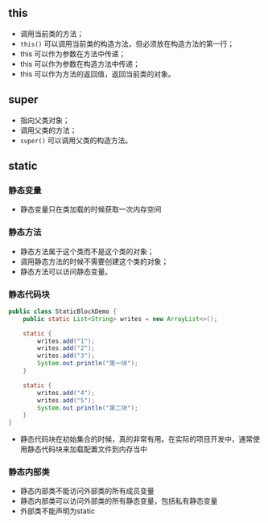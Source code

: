 ## this

- 调用当前类的方法；
- `this()` 可以调用当前类的构造方法，但必须放在构造方法的第一行；
- this 可以作为参数在方法中传递；
- this 可以作为参数在构造方法中传递；
- this 可以作为方法的返回值，返回当前类的对象。

## super

- 指向父类对象；
- 调用父类的方法；
- `super()` 可以调用父类的构造方法。

## static

### 静态变量

- 静态变量只在类加载的时候获取一次内存空间

### 静态方法

- 静态方法属于这个类而不是这个类的对象；
- 调用静态方法的时候不需要创建这个类的对象；
- 静态方法可以访问静态变量。

### 静态代码块

```java
public class StaticBlockDemo {
    public static List<String> writes = new ArrayList<>();

    static {
        writes.add("1");
        writes.add("2");
        writes.add("3");
        System.out.println("第一块");
    }

    static {
        writes.add("4");
        writes.add("5");
        System.out.println("第二块");
    }
}

```

- 静态代码块在初始集合的时候，真的非常有用。在实际的项目开发中，通常使用静态代码块来加载配置文件到内存当中

### 静态内部类

- 静态内部类不能访问外部类的所有成员变量
- 静态内部类可以访问外部类的所有静态变量，包括私有静态变量
- 外部类不能声明为static

